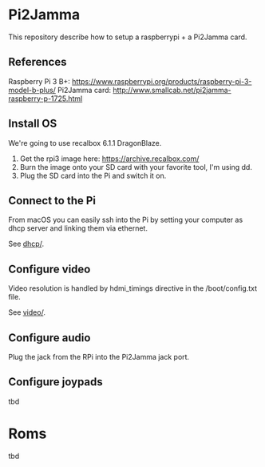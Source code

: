 # Pi2Jamma

This repository describe how to setup a raspberrypi + a Pi2Jamma card.

## References

Raspberry Pi 3 B+: https://www.raspberrypi.org/products/raspberry-pi-3-model-b-plus/
Pi2Jamma card: http://www.smallcab.net/pi2jamma-raspberry-p-1725.html

## Install OS

We're going to use recalbox 6.1.1 DragonBlaze.

1. Get the rpi3 image here: https://archive.recalbox.com/
2. Burn the image onto your SD card with your favorite tool, I'm using dd.
3. Plug the SD card into the Pi and switch it on.

## Connect to the Pi

From macOS you can easily ssh into the Pi by setting your computer as dhcp server and linking them via ethernet.

See [dhcp/](dhcp).

## Configure video

Video resolution is handled by hdmi_timings directive in the /boot/config.txt file.

See [video/](video).

## Configure audio

Plug the jack from the RPi into the Pi2Jamma jack port.

## Configure joypads

tbd

# Roms

tbd
